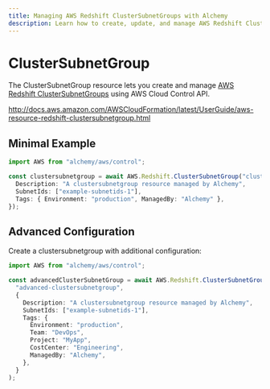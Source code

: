 ```yaml
---
title: Managing AWS Redshift ClusterSubnetGroups with Alchemy
description: Learn how to create, update, and manage AWS Redshift ClusterSubnetGroups using Alchemy Cloud Control.
---
```


# ClusterSubnetGroup

The ClusterSubnetGroup resource lets you create and manage [AWS Redshift ClusterSubnetGroups](https://docs.aws.amazon.com/redshift/latest/userguide/) using AWS Cloud Control API.

http://docs.aws.amazon.com/AWSCloudFormation/latest/UserGuide/aws-resource-redshift-clustersubnetgroup.html

## Minimal Example

```ts
import AWS from "alchemy/aws/control";

const clustersubnetgroup = await AWS.Redshift.ClusterSubnetGroup("clustersubnetgroup-example", {
  Description: "A clustersubnetgroup resource managed by Alchemy",
  SubnetIds: ["example-subnetids-1"],
  Tags: { Environment: "production", ManagedBy: "Alchemy" },
});
```

## Advanced Configuration

Create a clustersubnetgroup with additional configuration:

```ts
import AWS from "alchemy/aws/control";

const advancedClusterSubnetGroup = await AWS.Redshift.ClusterSubnetGroup(
  "advanced-clustersubnetgroup",
  {
    Description: "A clustersubnetgroup resource managed by Alchemy",
    SubnetIds: ["example-subnetids-1"],
    Tags: {
      Environment: "production",
      Team: "DevOps",
      Project: "MyApp",
      CostCenter: "Engineering",
      ManagedBy: "Alchemy",
    },
  }
);
```

